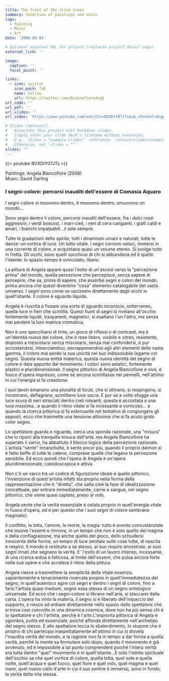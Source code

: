 ```yaml
---
title: The front of the olive trees
summary: Selection of paintings and music
tags:
  - Painting
  - Music
  - Art
date: '2006-03-01'

# Optional external URL for project (replaces project detail page).
external_link: ''

image:
  caption: ''
  focal_point: ''

links:
  - icon: twitter
    icon_pack: fab
    name: Follow
    url: https://twitter.com/BiancofioreAng1
url_code: ''
url_pdf: ''
url_slides: ''
url_video: 'https://www.youtube.com/watch?v=BVXDiY07JTs&ab_channel=AngelaBiancofiore'

# Slides (optional).
#   Associate this project with Markdown slides.
#   Simply enter your slide deck's filename without extension.
#   E.g. `slides = "example-slides"` references `content/slides/example-slides.md`.
#   Otherwise, set `slides = ""`.
slides: ""
---
```


{{< youtube BVXDiY07JTs >}}

Paintings: Angela Biancofiore  (2006) <br>
Music: David Darling

### I segni-colore: percorsi inauditi dell'essere di Comasia Aquaro

I segni-colore si muovono dentro, ti muovono dentro, smuovono un mondo…

Sono segni dentro il colore, percorsi inauditi dell'essere, fra i dolci rossi aggressivi, i verdi boscosi, i mari-cieli, i neri di cera cangianti, i gialli caldi e amari, i bianchi impalpabili…il sole sempre.

Tutte le gradazioni dello spirito, tutti i dinamismi umani e naturali, tutte le danze: un vortice di luce. Un tutto vitale. I segni corrono veloci, immersi in una corrente di colore, e acquistano quasi un volume etereo. Si svolge tutto in fretta. Gli occhi, sono quelli socchiusi di chi si abbandona ed è quello l'istante: lo spazio-tempo è svincolato, libero.

La pittura di Angela appare quasi l'esito di un'ascesi verso la "percezione prima" del mondo, quella percezione che percepisce, senza sapere di percepire, che sa, prima di sapere, che assorbe segni e colori del mondo, prima ancora che questi diventino "cosa" elemento catalogabile del vasto universo. I segni sono come se uscissero direttamente dagli occhi in quell'istante. Il colore è sguardo liquido.

Angela è riuscita a fissare una sorta di sguardo inconscio, sotterraneo, quella luce in fieri che scintilla. Questi fiumi di segni si rivelano all'occhio fortemente liquidi, trasparenti, magnetici, si esaltano l'un l'altro, ma senza mai perdere la loro matrice cromatica.

Non è uno specchiarsi di tinte, un gioco di riflessi o di contrasti, ma è un'identità nuova del colore, che è reso libero, visibile e vitreo, resistente, disposto a mescolarsi senza miscelarsi, senza mai confondersi, e pur accostandosi, intrecciandosi, sovrapponendosi agli altri elementi della vasta gamma, il colore mai perde la sua unicità nel suo indissolubile legame col segno. Questa nuova entità materica, questa nuova identità del segno di colore è data appunto dal movimento. I colori sono astatici, fortemente plastici e pluridimensionali. Il segno pittorico di Angela Biancofiore è vivo, è fuoco d'opera impresso, come se ancora scintillasse nei pennelli, nell'attimo in cui l'energia si fa creazione.

I suoi lavori emanano una pluralità di forze, che si attirano, si respingono, si incontrano, deflagrano, scintillano luce sacra. E pur se a volte sfugge una luce scura di neri strisciati dentro cieli roteanti, questa è accostata a una luce massima…e quando il ritmo vitale si fa incessante e vorticoso… e quando la ricerca pittorica si fa estenuante nel tentativo di congiungere gli opposti, ecco che trasmette una tensione altissima che si fa acuto grido color segno.

Lo spettatore guarda e riguarda, cerca una sponda razionale, una "misura" che lo riporti alla tranquilla misura dell'arte..ma Angela Biancofiore ha superato il varco, ha abbattuto il blocco logico della percezione razionale. L'artista "sente" innanzitutto, e sente ancor più, quando il proprio daimon si è fatto beffe di tutte le catene, comprese quelle che legano la percezione sensibile. Ed ecco quindi che l'opera di Angela è un'opera pluridimensionale, caleidoscopica e attiva.

Non c'è un varco tra un codice di figurazione ideale e quello pittorico, l'invenzione di quest'artista infatti sta proprio nella forma della rappresentazione che è "diretta", che salta cioè la fase di idealizzazione concettuale, per entrare immediatamente, carne e sangue, nel segno pittorico, che viene quasi captato, preso al volo.

Angela sente che la verità essenziale è celata proprio in quell'energia vitale in fuoco d'opera, ed è per questo che i suoi segni di colore sembrano magmatici.

Il conflitto, la lotta, l'amore, la morte, la magia: tutto è evento consustanziale che muove l'essere e rinnova, in un tempo che non è solo quello del magma e della conflagrazione, ma anche quello del gioco, dello schiudersi innocente delle forme, un tempo di luce zenitale sulle cose tutte, di nascita e respiro. Il mondo è restituito a se stesso, al suo respiro ancestrale, ai suoi segni innati che segnano la verità. E' l'esito di un lavoro intenso, incessante, di una ricerca ardua e faticosa, al limite dell'essere, che pulsa ancora forte nelle sue opere e che accelera il ritmo della pittura.

Angela riesce a trasmettere la semplicità della vitale essenza, sapientemente e tenacemente ricercata proprio in quell'immediatezza del segno, in quell'autentico agire coi segni e dentro i segni di colore, fino a farsi l'artista quasi medium, segno essa stessa di un segno ontologico universale. Ed ecco che i segni-colore si librano nell'aria, si staccano dalla carta. L'opera ha vinto la materia, il segno si è liberato dell'impaccio del supporto, e riesce ad entrare direttamente nello spazio dello spettatore che si trova così coinvolto in una dinamica cosmica, dove non ha più senso chi è lo spettatore e chi l'artista, perché è l'arte.L'impronta pittorica di Angela è sgombra, pulita ed essenziale, poiché affonda direttamente nell'archetipo del segno stesso. E allo spettatore tocca lo sbalordimento, lo stupore che è proprio di chi partecipa inaspettatamente all'attimo in cui si disvela l'inaudita verità del mondo, e la ragione non fa in tempo a dar forma a quella verità, perché la mente sa formulare solo dopo, quando il movimento è già avvenuto, ed è impossibile a tal punto comprendere poiché l'intera verità era tutta dentro "quel" movimento e in quell'istante…E solo l'istinto spirituale dell'occhio sa che quel vortice di colore, quella lotta, quel sole e quella notte, quell'acqua e quel fuoco, quel fiore e quel volo, quel magma e quel mare, quel nuovo cielo d'arte in cui il suo sentire è immerso, sono in fondo, la verità della vita stessa.